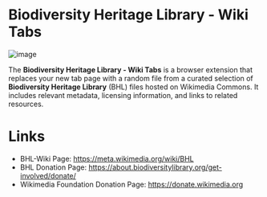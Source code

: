 # Biodiversity Heritage Library - Wiki Tabs

![image](https://github.com/user-attachments/assets/277032b9-ec8b-4981-96e3-fa87554cc4e3)


The **Biodiversity Heritage Library - Wiki Tabs** is a browser extension that replaces your new tab page with a random file from a curated selection of **Biodiversity Heritage Library** (BHL) files hosted on Wikimedia Commons. It includes relevant metadata, licensing information, and links to related resources.


# Links

  -  BHL-Wiki Page: https://meta.wikimedia.org/wiki/BHL
  -  BHL Donation Page: https://about.biodiversitylibrary.org/get-involved/donate/
  -  Wikimedia Foundation Donation Page: https://donate.wikimedia.org
